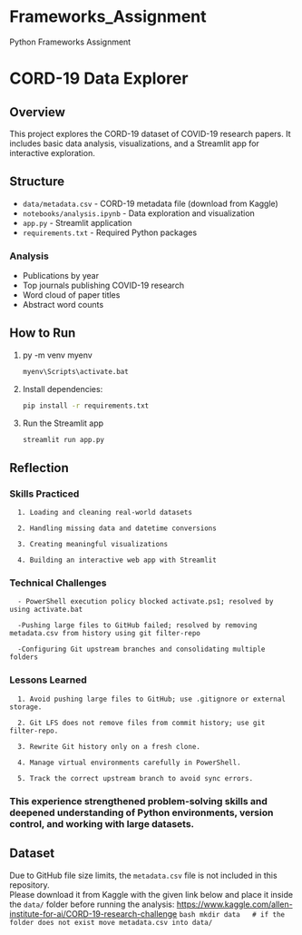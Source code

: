 # Frameworks_Assignment

Python Frameworks Assignment

# CORD-19 Data Explorer

## Overview

This project explores the CORD-19 dataset of COVID-19 research papers. It includes basic data analysis, visualizations, and a Streamlit app for interactive exploration.

## Structure

- `data/metadata.csv` - CORD-19 metadata file (download from Kaggle)
- `notebooks/analysis.ipynb` - Data exploration and visualization
- `app.py` - Streamlit application
- `requirements.txt` - Required Python packages

### Analysis

- Publications by year
- Top journals publishing COVID-19 research
- Word cloud of paper titles
- Abstract word counts

## How to Run

1. py -m venv myenv

   ```bash
   myenv\Scripts\activate.bat
   ```

2. Install dependencies:

   ```bash
   pip install -r requirements.txt
   ```

3. Run the Streamlit app
   ```bash
   streamlit run app.py
   ```

## Reflection

### Skills Practiced

      1. Loading and cleaning real-world datasets

      2. Handling missing data and datetime conversions

      3. Creating meaningful visualizations

      4. Building an interactive web app with Streamlit

### Technical Challenges

      - PowerShell execution policy blocked activate.ps1; resolved by using activate.bat

      -Pushing large files to GitHub failed; resolved by removing metadata.csv from history using git filter-repo

      -Configuring Git upstream branches and consolidating multiple folders

### Lessons Learned

      1. Avoid pushing large files to GitHub; use .gitignore or external storage.

      2. Git LFS does not remove files from commit history; use git filter-repo.

      3. Rewrite Git history only on a fresh clone.

      4. Manage virtual environments carefully in PowerShell.

      5. Track the correct upstream branch to avoid sync errors.

### This experience strengthened problem-solving skills and deepened understanding of Python environments, version control, and working with large datasets.

## Dataset

Due to GitHub file size limits, the `metadata.csv` file is not included in this repository.  
Please download it from Kaggle with the given link below and place it inside the `data/` folder before running the analysis:
https://www.kaggle.com/allen-institute-for-ai/CORD-19-research-challenge
`bash
   mkdir data   # if the folder does not exist move metadata.csv into data/
    `
